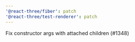 ```yaml
---
'@react-three/fiber': patch
'@react-three/test-renderer': patch
---
```


Fix constructor args with attached children (#1348)
